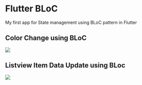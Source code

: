 # Flutter BLoC

My first app for State management using BLoC pattern in Flutter

## Color Change using BLoC

![](https://github.com/HarshilPatel18/flutter_bloc_example/blob/master/change_color.gif)

## Listview Item Data Update using BLoc
![](https://github.com/HarshilPatel18/flutter_bloc_example/blob/master/change_listview.gif)
